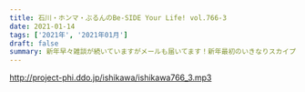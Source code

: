 ```yaml
---
title: 石川・ホンマ・ぶるんのBe-SIDE Your Life! vol.766-3
date: 2021-01-14
tags: ['2021年', '2021年01月']
draft: false
summary: 新年早々雑談が続いていますがメールも届いてます！新年最初のいきなりスカイプもありますよ！
---
```


http://project-phi.ddo.jp/ishikawa/ishikawa766_3.mp3
